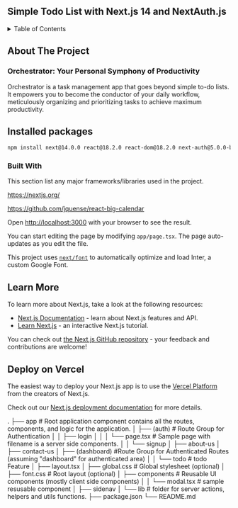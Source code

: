 ## Simple Todo List with Next.js 14 and NextAuth.js

<a name="readme-top"></a>

<!-- TABLE OF CONTENTS -->
<details>
  <summary>Table of Contents</summary>
  <ol>
    <li>
      <a href="#about-the-project">About The Project</a>
      <ul>
        <li><a href="#built-with">Built With</a></li>
      </ul>
    </li>
    <li>
      <a href="#getting-started">Getting Started</a>
      <ul>
        <li><a href="#prerequisites">Prerequisites</a></li>
        <li><a href="#installation">Installation</a></li>
      </ul>
    </li>
    <li><a href="#usage">Usage</a></li>
    <li><a href="#roadmap">Roadmap</a></li>
    <li><a href="#contributing">Contributing</a></li>
    <li><a href="#license">License</a></li>
    <li><a href="#contact">Contact</a></li>
    <li><a href="#acknowledgments">Acknowledgments</a></li>
  </ol>
</details>

<!-- ABOUT THE PROJECT -->

## About The Project

### Orchestrator: Your Personal Symphony of Productivity

Orchestrator is a task management app that goes beyond simple to-do lists. It empowers you to become the conductor of your daily workflow, meticulously organizing and prioritizing tasks to achieve maximum productivity.

## Installed packages

```bash
npm install next@14.0.0 react@18.2.0 react-dom@18.2.0 next-auth@5.0.0-beta.3 postcss@8.4.31 tailwindcss@3.3.3 typescript@5.2.2 use-debounce@10.0.0 zod@3.22.2 @vercel/postgres @mui/material @emotion/react
```

### Built With

This section list any major frameworks/libraries used in the project.

https://nextjs.org/

https://github.com/jquense/react-big-calendar



Open [http://localhost:3000](http://localhost:3000) with your browser to see the result.

You can start editing the page by modifying `app/page.tsx`. The page auto-updates as you edit the file.

This project uses [`next/font`](https://nextjs.org/docs/basic-features/font-optimization) to automatically optimize and load Inter, a custom Google Font.

## Learn More

To learn more about Next.js, take a look at the following resources:

- [Next.js Documentation](https://nextjs.org/docs) - learn about Next.js features and API.
- [Learn Next.js](https://nextjs.org/learn) - an interactive Next.js tutorial.

You can check out [the Next.js GitHub repository](https://github.com/vercel/next.js/) - your feedback and contributions are welcome!

## Deploy on Vercel

The easiest way to deploy your Next.js app is to use the [Vercel Platform](https://vercel.com/new?utm_medium=default-template&filter=next.js&utm_source=create-next-app&utm_campaign=create-next-app-readme) from the creators of Next.js.

Check out our [Next.js deployment documentation](https://nextjs.org/docs/deployment) for more details.

.
├── app # Root application component contains all the routes, components, and logic for the application.
│ ├── (auth) # Route Group for Authentication
│ │ ├── login
│ │ │ └── page.tsx # Sample page with filename is a server side components.
│ │ └── signup
│ ├── about-us
│ ├── contact-us
│ ├── (dashboard) #Route Group for Authenticated Routes (assuming "dashboard" for authenticated area)
│ │ └── todo # todo Feature
│ ├── layout.tsx
│ ├── global.css # Global stylesheet (optional)
│ ├── font.css # Root layout (optional)
│ ├── components # Reusable UI components (mostly client side components)
│ │ └── modal.tsx # sample resusable component
│ ├── sidenav
│ └── lib # folder for server actions, helpers and utils functions.
├── package.json
└── README.md
